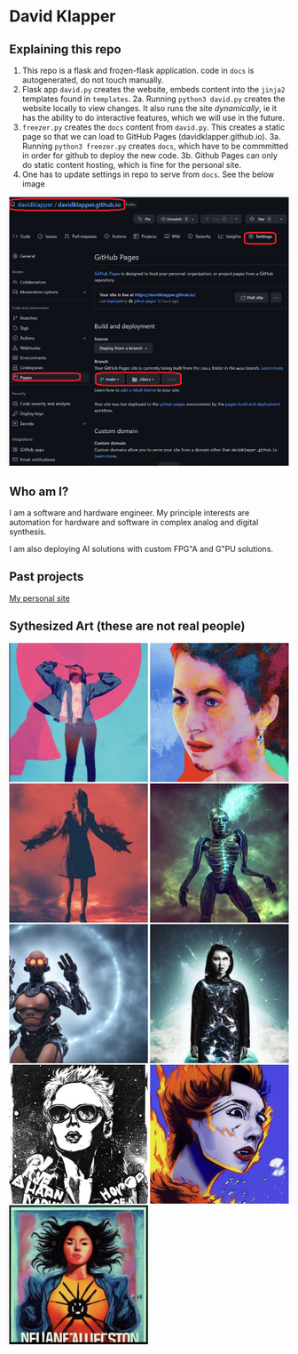 # David Klapper

## Explaining this repo
1. This repo is a flask and frozen-flask application. code in ```docs``` is autogenerated, do not touch manually.
2. Flask app ```david.py``` creates the website, embeds content into the ```jinja2``` templates found in ```templates```.
2a. Running ```python3 david.py``` creates the website locally to view changes. It also runs the site _dynamically_, ie it has the ability to do interactive features, which we will use in the future.
3. ```freezer.py``` creates the ```docs``` content from ```david.py```. This creates a static page so that we can load to GitHub Pages (davidklapper.github.io).
3a. Running ```python3 freezer.py``` creates ```docs```, which have to be commmitted in order for github to deploy the new code.
3b. Github Pages can only do static content hosting, which is fine for the personal site.
4. One has to update settings in repo to serve from ```docs```. See the below image
<img src="static/resources/docs_config.png">

## Who am I?
I am a software and hardware engineer. My principle interests are automation for hardware and software in complex analog and digital synthesis.

I am also deploying AI solutions with custom FPG"A and G"PU solutions.

## Past projects
[My personal site](https://github.com/davidklapper/davidklapper.github.io.git)

## Sythesized Art (these are not real people)
<img src="static/resources/img_0.PNG" width="250" height="250"> <img src="static/resources/img_1.PNG" width="250" height="250">
<img src="static/resources/img_2.PNG" width="250" height="250"> <img src="static/resources/img_3.PNG" width="250" height="250">
<img src="static/resources/img_4.PNG" width="250" height="250"> <img src="static/resources/img_5.PNG" width="250" height="250">
<img src="static/resources/img_6.PNG" width="250" height="250"> <img src="static/resources/img_7.PNG" width="250" height="250">
<img src="static/resources/img_8.PNG" width="250" height="250"> 